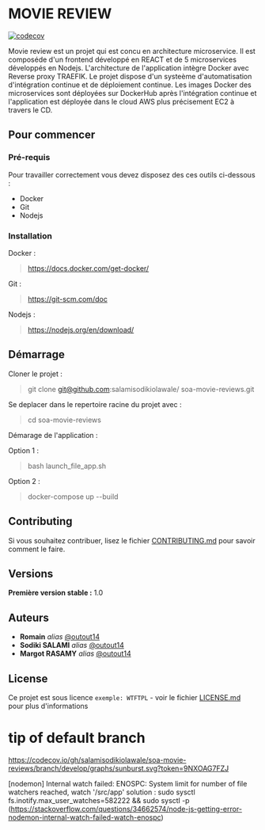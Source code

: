 # MOVIE REVIEW

[![codecov](https://codecov.io/gh/salamisodikiolawale/soa-movie-reviews/branch/develop/graph/badge.svg?token=9NXOAG7FZJ)](https://codecov.io/gh/salamisodikiolawale/soa-movie-reviews)


Movie review est un projet qui est concu en architecture microservice.
Il est composéde d'un frontend développé en REACT et de 5 microservices développés en Nodejs. L'architecture de l'application intègre Docker avec Reverse proxy TRAEFIK. Le projet dispose d'un systeème d'automatisation d'intégration continue et de déploiement continue.
Les images Docker des microservices sont déployées sur DockerHub après l'intégration continue et l'application est déployée dans le cloud AWS plus précisement EC2 à travers le CD.

## Pour commencer




### Pré-requis
Pour travailler correctement vous devez disposez des ces outils ci-dessous :

- Docker
- Git
- Nodejs


### Installation

Docker : 
> https://docs.docker.com/get-docker/

Git :
> https://git-scm.com/doc

Nodejs :

> https://nodejs.org/en/download/


## Démarrage

Cloner le projet : 

> git clone git@github.com:salamisodikiolawale/
soa-movie-reviews.git

Se deplacer dans le repertoire racine du projet avec :
> cd soa-movie-reviews

Démarage de l'application :

Option 1 : 
> bash launch_file_app.sh

Option 2 :
> docker-compose up --build 

## Contributing

Si vous souhaitez contribuer, lisez le fichier [CONTRIBUTING.md](https://github.com/salamisodikiolawale/soa-movie-reviews#contributing.md) pour savoir comment le faire.

## Versions
**Première version stable :** 1.0

## Auteurs
* **Romain** _alias_ [@outout14](https://github.com/outout14)
* **Sodiki SALAMI** _alias_ [@outout14](https://github.com/salamisodikiolawale)
* **Margot RASAMY** _alias_ [@outout14](https://github.com/outout14)


## License

Ce projet est sous licence ``exemple: WTFTPL`` - voir le fichier [LICENSE.md](LICENSE.md) pour plus d'informations



# tip of default branch
https://codecov.io/gh/salamisodikiolawale/soa-movie-reviews/branch/develop/graphs/sunburst.svg?token=9NXOAG7FZJ


[nodemon] Internal watch failed: ENOSPC: System limit for number of file watchers reached, watch '/src/app'
solution : sudo sysctl fs.inotify.max_user_watches=582222 && sudo sysctl -p (https://stackoverflow.com/questions/34662574/node-js-getting-error-nodemon-internal-watch-failed-watch-enospc)



